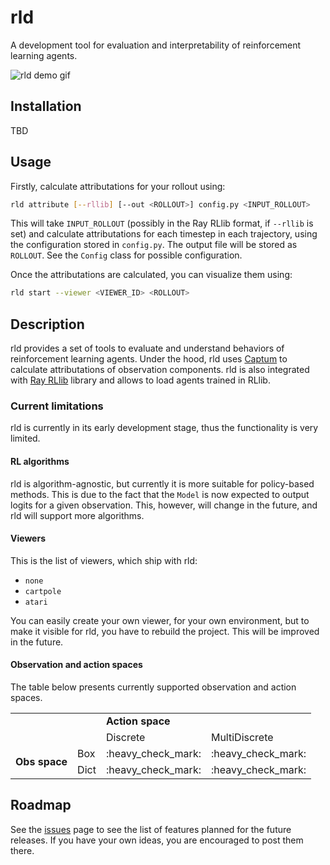 # rld

A development tool for evaluation and interpretability of reinforcement learning agents.

![rld demo gif](https://imgur.com/hodTIcj.gif)

## Installation

TBD

## Usage

Firstly, calculate attributations for your rollout using:

```bash
rld attribute [--rllib] [--out <ROLLOUT>] config.py <INPUT_ROLLOUT>
```

This will take `INPUT_ROLLOUT` (possibly in the Ray RLlib format, if `--rllib` is set)
and calculate attributations for each timestep in each trajectory,
using the configuration stored in `config.py`.
The output file will be stored as `ROLLOUT`.
See the `Config` class for possible configuration.

Once the attributations are calculated, you can visualize them using:

```bash
rld start --viewer <VIEWER_ID> <ROLLOUT>
```

## Description

rld provides a set of tools to evaluate and understand behaviors of reinforcement
learning agents. Under the hood, rld uses [Captum](https://captum.ai/) to calculate
attributations of observation components. rld is also integrated with
[Ray RLlib](https://ray.io/) library and allows to load agents trained in RLlib.

### Current limitations

rld is currently in its early development stage, thus the functionality is very limited.

#### RL algorithms

rld is algorithm-agnostic, but currently it is more suitable for policy-based methods.
This is due to the fact that the `Model` is now expected to output logits for a given
observation. This, however, will change in the future, and rld will support more
algorithms.

#### Viewers

This is the list of viewers, which ship with rld:
* `none`
* `cartpole`
* `atari`

You can easily create your own viewer, for your own environment, but to make it visible
for rld, you have to rebuild the project. This will be improved in the future.

#### Observation and action spaces

The table below presents currently supported observation and action spaces.

<table>
    <tr>
        <td></td>
        <td></td>
        <td colspan="2"><strong>Action space</strong></td>
    </tr>
    <tr>
        <td></td>
        <td></td>
        <td>Discrete</td>
        <td>MultiDiscrete</td>
    </tr>
    <tr>
        <td rowspan="3"><strong>Obs space</strong></td>
        <td>Box</td>
        <td>:heavy_check_mark:</td>
        <td>:heavy_check_mark:</td>
    </tr>
    <tr>
        <td>Dict</td>
        <td>:heavy_check_mark:</td>
        <td>:heavy_check_mark:</td>
    </tr>
</table>

## Roadmap

See the [issues](https://github.com/iamhatesz/rld/issues) page to see the list of
features planned for the future releases. If you have your own ideas,
you are encouraged to post them there.
